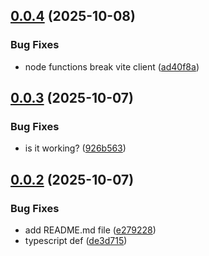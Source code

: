 ## [0.0.4](https://github.com/wowjob/wowjob-ui/compare/v0.0.3...v0.0.4) (2025-10-08)


### Bug Fixes

* node functions break vite client ([ad40f8a](https://github.com/wowjob/wowjob-ui/commit/ad40f8a57e8d6dd6a0e92ea35ce15efcbfad31a7))

## [0.0.3](https://github.com/wowjob/wowjob-ui/compare/v0.0.2...v0.0.3) (2025-10-07)


### Bug Fixes

* is it working? ([926b563](https://github.com/wowjob/wowjob-ui/commit/926b56345b36d79c81fed28bc6423eda9f98c5e5))

## [0.0.2](https://github.com/wowjob/wowjob-ui/compare/v0.0.1...v0.0.2) (2025-10-07)


### Bug Fixes

* add README.md file ([e279228](https://github.com/wowjob/wowjob-ui/commit/e27922867aa52cb34f087bcb43d17f42a413a170))
* typescript def ([de3d715](https://github.com/wowjob/wowjob-ui/commit/de3d715c0aa9c1d4bd51b0236875272c6fb17a11))
